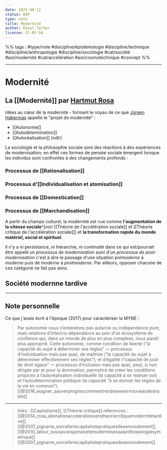 ```yaml
---
date: 2021-08-12
status: WIP
type: note
title: Modernité
author: Rieul Techer
license: CC-BY-SA
---
```


%% tags : #type/note #discipline/épistémologie #discipline/technique #discipline/anthropologie #discipline/sociologie #cat/société #aoi/modernité #cat/accélération #aoi/cosmotechnique #concept %% 

---
Modernité
===

## La [[Modernité]] par [Hartmut Rosa](https://fr.wikipedia.org/wiki/Hartmut_Rosa)

Idées au cœur de la modernité - formant le noyau de ce que [Jürgen Habermas](https://fr.wikipedia.org/wiki/J%C3%BCrgen_Habermas) appelle le "projet de modernité" : 
- [[Autonomie]]
- [[Autodétermination]] 
- [[Autoréalisation]] (ndlr)

La sociologie et la philosophie sociale sont des réactions à des expériences de modernisation; en effet ces formes de pensée sociale émergent lorsque les individus sont confrontés à des changements profonds :

### Processus de [[Rationalisation]]

###  Processus d'[[Individualisation et atomisation]]

### Processus de [[Domestication]]

### Processus de [[Marchandisation]]

A partir du champs culturel, la modernité est vue comme **l'augmentation de la vitesse sociale**^[voir [[Théorie de l'accélération sociale]] et [[Théorie critique de l'accélération sociale]]] et **la transformation rapide du monde matériel, social et spirituel**.

Il n'y a ni persistance, ni hiérarchie, ni continuité dans ce qui est/pourrait être appelé un *processus de modernisation* suivi d'un *processus de post-modernisation* c'est à dire le passage d'une situation *prémoderne* à *moderne* puis de *moderne* à *postmoderne*. Par ailleurs, opposer chacune de ces catégorie ne fait pas sens.

## Société modernne tardive

---
## Note personnelle
Ce que j'avais écrit à l'époque (2017) pour caractériser la MYNE :
> Par autonomie nous n’entendons pas autarcie ou indépendance pure, mais relations d’inter/co-dépendance au sein d’un écosystème de confiance qui, dans un monde de plus en plus complexe, nous parait plus approprié. Cette autonomie, comme condition de liberté (“la capacité du sujet à déterminer ses règles” — processus d’individuation mais pas que), de maitrise (“la capacité du sujet à déterminer effectivement ses règles”), et d’égalité (“capacité de jouir de droit égaux” — processus d’inclusion mais pas que), peut, si non dirigée par et pour la domination, permettre de créer les conditions propices à l’autoréalisation individuelle (la capacité à se réaliser soi) et l’autodétermination politique (la capacité “à se donner les règles de la vie en commun”). [[@2016_wagner_sauverprogrescommentrendreavenirnouveaudesirable]]

---
> links : [[Capitalisme]], [[Théorie critique]]
> references : [[@2014_rosa_alienationaccelerationverstheoriecritiquemodernitetardive]], [[@2007_pignarre_sorcelleriecapitalistepratiquesdesenvoutement]], [[@2010_latour_nousavonsjamaisetemodernesessaianthropologiesymetrique]] [[@2007_pignarre_sorcelleriecapitalistepratiquesdesenvoutement]]